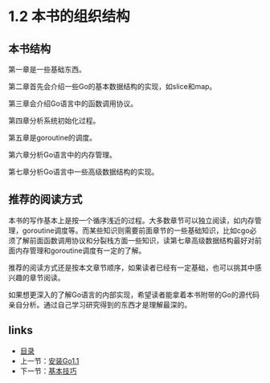 # 1.2 本书的组织结构

## 本书结构
 第一章是一些基础东西。

 第二章首先会介绍一些Go的基本数据结构的实现，如slice和map。

 第三章会介绍Go语言中的函数调用协议。

 第四章分析系统初始化过程。

 第五章是goroutine的调度。

 第六章分析Go语言中的内存管理。

 第七章分析Go语言中一些高级数据结构的实现。

## 推荐的阅读方式
 本书的写作基本上是按一个循序浅近的过程。大多数章节可以独立阅读，如内存管理，goroutine调度等。而某些知识则需要前面章节的一些基础知识，比如cgo必须了解前面函数调用协议和分裂栈方面一些知识，读第七章高级数据结构最好对前面内存管理和goroutine调度有一定的了解。
 
 推荐的阅读方式还是按本文章节顺序，如果读者已经有一定基础，也可以挑其中感兴趣的章节阅读。
 
 如果想更深入的了解Go语言的内部实现，希望读者能拿着本书附带的Go的源代码亲自分析。通过自己学习研究得到的东西才是理解最深的。

## links
 * [目录](<preface.md>)
 * 上一节：[安装Go1.1](<01.1.md>)
 * 下一节：[基本技巧](<01.3.md>)
